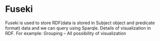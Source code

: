 # Fuseki 
Fuseki is used to  store RDF(data is stored in Subject object and predicate format) data and we can query using Sparqle.
Details of visualization in RDF. For example: 
Grouping – All possibility of visualization
